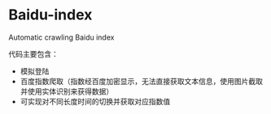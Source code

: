 # Baidu-index
Automatic crawling Baidu index

代码主要包含：
- 模拟登陆
- 百度指数爬取（指数经百度加密显示，无法直接获取文本信息，使用图片截取并使用实体识别来获得数据）
- 可实现对不同长度时间的切换并获取对应指数值

